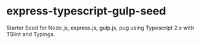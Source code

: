 # express-typescript-gulp-seed
Starter Seed for Node.js, express.js, gulp.js, pug using Typescript 2.x with TSlint and Typings.
